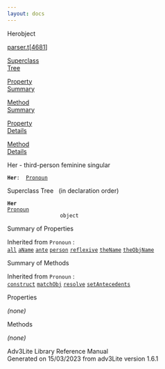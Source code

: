 ```yaml
---
layout: docs
---
```

<span class="title">Her</span><span class="type">object</span>

[parser.t](../file/parser.t.html)\[[4681](../source/parser.t.html#4681)\]

[Superclass  
Tree](#_SuperClassTree_)

[Property  
Summary](#_PropSummary_)

[Method  
Summary](#_MethodSummary_)

[Property  
Details](#_Properties_)

[Method  
Details](#_Methods_)



Her - third-person feminine singular

**`Her`**` :   `[`Pronoun`](../object/Pronoun.html)



<span id="_SuperClassTree_"></span>



<span class="hdln">Superclass Tree</span>   (in declaration order)



**`Her`**  
[`Pronoun`](../object/Pronoun.html)  
`                 object`  
<span id="_PropSummary_"></span>



<span class="hdln">Summary of Properties</span>  





Inherited from `Pronoun` :  
[`all`](../object/Pronoun.html#all) [`aName`](../object/Pronoun.html#aName) [`ante`](../object/Pronoun.html#ante) [`person`](../object/Pronoun.html#person) [`reflexive`](../object/Pronoun.html#reflexive) [`theName`](../object/Pronoun.html#theName) [`theObjName`](../object/Pronoun.html#theObjName)

<span id="_MethodSummary_"></span>



<span class="hdln">Summary of Methods</span>  





Inherited from `Pronoun` :  
[`construct`](../object/Pronoun.html#construct) [`matchObj`](../object/Pronoun.html#matchObj) [`resolve`](../object/Pronoun.html#resolve) [`setAntecedents`](../object/Pronoun.html#setAntecedents)

<span id="_Properties_"></span>



<span class="hdln">Properties</span>  



*(none)* <span id="_Methods_"></span>



<span class="hdln">Methods</span>  



*(none)*



Adv3Lite Library Reference Manual  
Generated on 15/03/2023 from adv3Lite version 1.6.1



